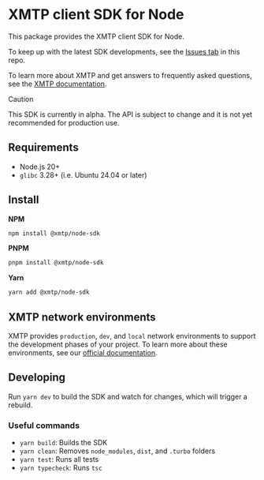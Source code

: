 # XMTP client SDK for Node

This package provides the XMTP client SDK for Node.

To keep up with the latest SDK developments, see the [Issues tab](https://github.com/xmtp/xmtp-js/issues) in this repo.

To learn more about XMTP and get answers to frequently asked questions, see the [XMTP documentation](https://xmtp.org/docs).

> [!CAUTION]
> This SDK is currently in alpha. The API is subject to change and it is not yet recommended for production use.

## Requirements

- Node.js 20+
- `glibc` 3.28+ (i.e. Ubuntu 24.04 or later)

## Install

**NPM**

```bash
npm install @xmtp/node-sdk
```

**PNPM**

```bash
pnpm install @xmtp/node-sdk
```

**Yarn**

```bash
yarn add @xmtp/node-sdk
```

## XMTP network environments

XMTP provides `production`, `dev`, and `local` network environments to support the development phases of your project. To learn more about these environments, see our [official documentation](https://xmtp.org/docs/build/authentication#environments).

## Developing

Run `yarn dev` to build the SDK and watch for changes, which will trigger a rebuild.

### Useful commands

- `yarn build`: Builds the SDK
- `yarn clean`: Removes `node_modules`, `dist`, and `.turbo` folders
- `yarn test`: Runs all tests
- `yarn typecheck`: Runs `tsc`
